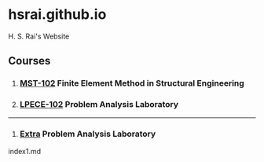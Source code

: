 # hsrai.github.io
H. S. Rai's Website

## Courses

1. ### [MST-102](https://hsrai.github.io/FEM-in-SE/) Finite Element Method in Structural Engineering
1. ### [LPECE-102](https://hsrai.github.io/Problem-Analysis/) Problem Analysis Laboratory

--- 

1. ### [Extra](index) Problem Analysis Laboratory

index1.md
